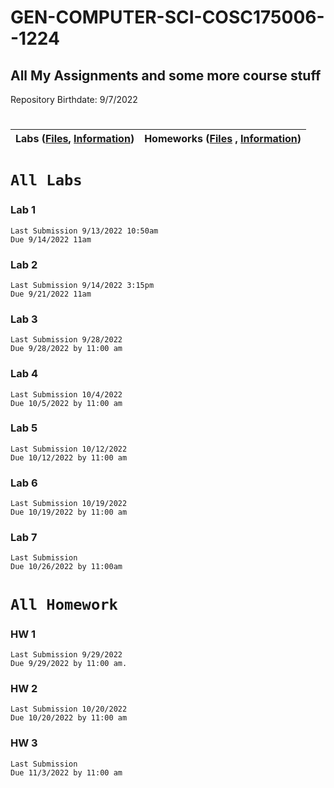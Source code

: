 # GEN-COMPUTER-SCI-COSC175006--1224
## All My Assignments and some more course stuff
Repository Birthdate: 9/7/2022


#
| Labs ([Files](https://github.com/Bab-exe/GEN-COMPUTER-SCI-COSC175006--1224/tree/Assignments/Labs), [Information](https://github.com/Bab-exe/GEN-COMPUTER-SCI-COSC175006--1224/blob/Assignments/ReadME.md#all-labs)) | Homeworks ([Files](https://github.com/Bab-exe/GEN-COMPUTER-SCI-COSC175006--1224/tree/Assignments/Homeworks) , [Information](https://github.com/Bab-exe/GEN-COMPUTER-SCI-COSC175006--1224/blob/Assignments/ReadME.md#all-homework)) 
| - | - |


# **`All Labs`**
### Lab 1
    Last Submission 9/13/2022 10:50am
    Due 9/14/2022 11am
 ### Lab 2
    Last Submission 9/14/2022 3:15pm
    Due 9/21/2022 11am
 ### Lab 3
    Last Submission 9/28/2022
    Due 9/28/2022 by 11:00 am
 ### Lab 4
    Last Submission 10/4/2022
    Due 10/5/2022 by 11:00 am
 ### Lab 5 
    Last Submission 10/12/2022
    Due 10/12/2022 by 11:00 am
 ### Lab 6 
    Last Submission 10/19/2022
    Due 10/19/2022 by 11:00 am
### Lab 7 
    Last Submission
    Due 10/26/2022 by 11:00am


# **`All Homework`**
### HW 1
    Last Submission 9/29/2022
    Due 9/29/2022 by 11:00 am.
### HW 2
    Last Submission 10/20/2022
    Due 10/20/2022 by 11:00 am
### HW 3 
    Last Submission
    Due 11/3/2022 by 11:00 am
    








